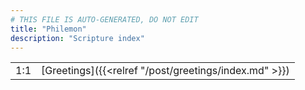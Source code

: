 ```yaml
---
# THIS FILE IS AUTO-GENERATED, DO NOT EDIT
title: "Philemon"
description: "Scripture index"
---
```


|  |  |
| --- | --- |
| 1:1 | [Greetings]({{<relref "/post/greetings/index.md" >}}) |

